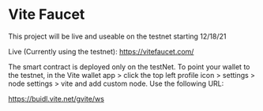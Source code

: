 # Vite Faucet
This project will be live and useable on the testnet starting 12/18/21

Live (Currently using the testnet): https://vitefaucet.com/

The smart contract is deployed only on the testNet. To point your wallet to the testnet, in the Vite wallet app > click the top left profile icon > settings > node settings > vite and add custom node. Use the following URL:

https://buidl.vite.net/gvite/ws
